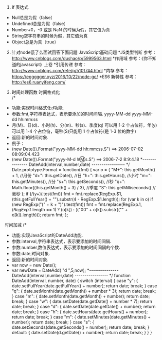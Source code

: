 1. if 表达式

* Null总是为假（false）
* Undefined总是为假（false）
* Number+0，-0 或是 NaN 的时候为假，其它值为真
* String空字符串的时候为假，其它值为真
* Object总是为真（true）

2. 针对node饿了么面试回答下面问题
JavaScript基础问题
*JS类型判断  参考：http://www.cnblogs.com/dushao/p/5999563.html
*作用域      参考：《你不知道的javascript》上卷
*引用传递    参考：http://www.cnblogs.com/refe/p/5101744.html
*内存        参考：https://eggggger.xyz/2016/10/22/node-gc/
*ES6 新特性  参考：http://es6.ruanyifeng.com/


3. 时间处理函数
时间格式化  
/* 
*   功能:实现时间格式化d功能. 
*   参数:fmt,字符串表达式，表示要添加的时间间隔. yyyy-MM-dd   yyyy-MM-dd hh:mm:ss
*   月(M)、日(d)、小时(h)、分(m)、秒(s)、季度(q) 可以用 1-2 个占位符，年(y)可以用 1-4 个占位符，毫秒(S)只能用 1 个占位符(是 1-3 位的数字) 
*   返回:新的时间对象. 
*   例子： 
*   (new Date()).Format("yyyy-MM-dd hh:mm:ss.S") ==> 2006-07-02 08:09:04.423 
*   (new Date()).Format("yyyy-M-d h:m:s.S")      ==> 2006-7-2 8:9:4.18 
*---------------   DateAdd(interval,number,date)   ----------------- 
*/
Date.prototype.Format = function(fmt) {
    var o = {
        "M+": this.getMonth() + 1, //月份 
        "d+": this.getDate(), //日 
        "h+": this.getHours(), //小时 
        "m+": this.getMinutes(), //分 
        "s+": this.getSeconds(), //秒 
        "q+": Math.floor((this.getMonth() + 3) / 3), //季度 
        "S": this.getMilliseconds() //毫秒 
    };
    if (/(y+)/.test(fmt)) fmt = fmt.replace(RegExp.$1, (this.getFullYear() + "").substr(4 - RegExp.$1.length));
    for (var k in o)
        if (new RegExp("(" + k + ")").test(fmt)) fmt = fmt.replace(RegExp.$1, (RegExp.$1.length == 1) ? (o[k]) : (("00" + o[k]).substr(("" + o[k]).length)));
    return fmt;
};

时间加减
/* 
*   功能:实现JavaScript的DateAdd功能. 
*   参数:interval,字符串表达式，表示要添加的时间间隔. 
*   参数:number,数值表达式，表示要添加的时间间隔的个数. 
*   参数:date,时间对象. 
*   返回:新的时间对象. 
*   var   now   =   new   Date(); 
*   var   newDate   =   DateAdd( "d ",5,now); 
*---------------   DateAdd(interval,number,date)   ----------------- 
*/
function DateAdd(interval, number, date) {
switch (interval) {
    case "y":
        {
            date.setFullYear(date.getFullYear() + number);
            return date;
            break;
        }
    case "q":
        {
            date.setMonth(date.getMonth() + number * 3);
            return date;
            break;
        }
    case "m":
        {
            date.setMonth(date.getMonth() + number);
            return date;
            break;
        }
    case "w":
        {
            date.setDate(date.getDate() + number * 7);
            return date;
            break;
        }
    case "d":
        {
            date.setDate(date.getDate() + number);
            return date;
            break;
        }
    case "h":
        {
            date.setHours(date.getHours() + number);
            return date;
            break;
        }
    case "m":
        {
            date.setMinutes(date.getMinutes() + number);
            return date;
            break;
        }
    case "s":
        {
            date.setSeconds(date.getSeconds() + number);
            return date;
            break;
        }
    default:
        {
            date.setDate(d.getDate() + number);
            return date;
            break;
        }
}
}


